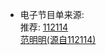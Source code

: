 - 电子节目单来源:<br>
推荐:	[112114](https://epg.112114.xyz/pp.xml)<br>
	[范明明(源自112114)](https://live.fanmingming.com/e.xml)<br>
